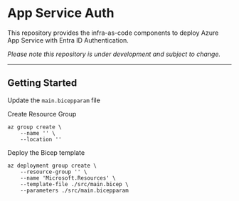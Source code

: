 # App Service Auth

This repository provides the infra-as-code components to deploy Azure App Service with Entra ID Authentication.

_Please note this repository is under development and subject to change._

---

## Getting Started

Update the `main.bicepparam` file

Create Resource Group

```shell
az group create \
    --name '' \
    --location ''
```

Deploy the Bicep template

```shell
az deployment group create \
    --resource-group '' \
    --name 'Microsoft.Resources' \
    --template-file ./src/main.bicep \
    --parameters ./src/main.bicepparam
```
